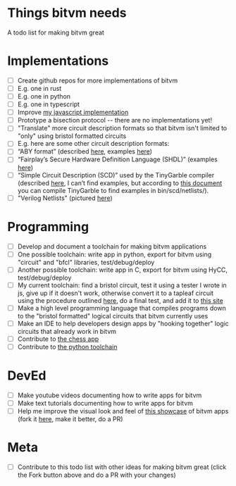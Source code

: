 # Things bitvm needs
A todo list for making bitvm great

# Implementations

- [ ] Create github repos for more implementations of bitvm
- [ ] E.g. one in rust
- [ ] E.g. one in python
- [ ] E.g. one in typescript
- [ ] Improve [my javascript implementation](https://github.com/supertestnet/tapleaf-circuits/)
- [ ] Prototype a bisection protocol -- there are no implementations yet!
- [ ] "Translate" more circuit description formats so that bitvm isn't limited to "only" using bristol formatted circuits
- [ ] E.g. here are some other circuit description formats:
- [ ] “ABY format” (described [here](https://github.com/encryptogroup/ABY/blob/public/bin/circ/circuitformat.md), examples [here](https://github.com/encryptogroup/ABY/tree/public/bin/circ))
- [ ] “Fairplay’s Secure Hardware Definition Language (SHDL)” (examples [here](https://github.com/Ethsnarks/ethsnarks-sfdl))
- [ ] “Simple Circuit Description (SCD)” used by the TinyGarble compiler (described [here](https://github.com/esonghori/TinyGarble/tree/master/scd), I can’t find examples, but according to [this document](https://github.com/esonghori/TinyGarble) you can compile TinyGarble to find examples in bin/scd/netlists/).
- [ ] "Verilog Netlists" (pictured [here](https://www.researchgate.net/profile/Kundan-Nepal/publication/220405407/figure/fig3/AS:670715174985734@1536922367281/C17-schematic-and-structural-verilog-netlist.png))

# Programming

- [ ] Develop and document a toolchain for making bitvm applications
- [ ] One possible toolchain: write app in python, export for bitvm using "circuit" and "bfcl" libraries, test/debug/deploy
- [ ] Another possible toolchain: write app in C, export for bitvm using HyCC, test/debug/deploy
- [ ] My current toolchain: find a bristol circuit, test it using a tester I wrote in js, give up if it doesn't work, otherwise convert it to a tapleaf circuit using the procedure outlined [here](https://github.com/supertestnet/tapleaf-circuits/), do a final test, and add it to [this site](https://supertestnet.github.io/tapleaf-circuits/)
- [ ] Make a high level programming language that compiles programs down to the "bristol formatted" logical circuits that bitvm currently uses
- [ ] Make an IDE to help developers design apps by "hooking together" logic circuits that already work in bitvm
- [ ] Contribute to [the chess app](https://github.com/mcbagz/LogicGates/tree/main)
- [ ] Contribute to [the python toolchain](https://twitter.com/rot13maxi/status/1713731080912527404)

# DevEd

- [ ] Make youtube videos documenting how to write apps for bitvm
- [ ] Make text tutorials documenting how to write apps for bitvm
- [ ] Help me improve the visual look and feel of [this showcase](https://supertestnet.github.io/tapleaf-circuits/) of bitvm apps (fork it [here](https://github.com/supertestnet/tapleaf-circuits/), make it better, do a PR)

# Meta

- [ ] Contribute to this todo list with other ideas for making bitvm great (click the Fork button above and do a PR with your changes)
